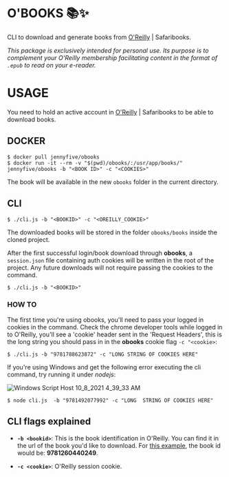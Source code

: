 # O'BOOKS :books::sparkles:

  

CLI to download and generate books from [O'Reilly](https://www.oreilly.com/) | Safaribooks.



_This package is exclusively intended for personal use. Its purpose is to complement your O'Reilly membership facilitating content in the format of `.epub` to read on your e-reader._


# USAGE

You need to hold an active account in [O'Reilly](https://www.oreilly.com/) | Safaribooks to be able to download books.

## DOCKER

```
$ docker pull jennyfive/obooks
$ docker run -it --rm -v "$(pwd)/obooks/:/usr/app/books/" jennyfive/obooks -b "<BOOK ID>" -c "<COOKIES>"
```

The book will be available in the new `obooks` folder in the current directory.

## CLI
  

	$ ./cli.js -b "<BOOKID>" -c "<OREILLY_COOKIE>"

  

The downloaded books will be stored in the folder `obooks/books` inside the cloned project.


After the first successful login/book download through **obooks**, a `session.json` file containing auth cookies will be written in the root of the project. Any future downloads will not require passing the cookies to the command.

 
	$ ./cli.js -b "<BOOKID>"

  
### **HOW TO**

The first time you're using obooks, you'll need to pass your logged in cookies in the command. Check the chrome developer tools while logged in to O'Reilly, you'll see a 'cookie' header sent in the 'Request Headers', this is the long string you should pass in in the **obooks** cookie flag `-c "<cookie>`:


`$ ./cli.js -b "9781788623872" -c "LONG STRING OF COOKIES HERE"`

If you're using Windows and get the following error executing the cli command, try running it under *nodejs*:

![Windows Script Host 10_8_2021 4_39_33 AM](https://user-images.githubusercontent.com/42723768/136499476-0069416b-176e-4ee4-8a66-22677c9440d4.png)


`$ node cli.js  -b "9781492077992" -c "LONG  STRING OF COOKIES HERE"`
  
## **CLI flags explained**


-  **`-b <bookid>`**: This is the book identification in O'Reilly. You can find it in the url of the book you'd like to download. For [this example](https://learning.oreilly.com/library/view/java-the-complete/9781260440249/), the book id would be: **9781260440249**.

-  **`-c <cookie>`**: O'Reilly session cookie.
